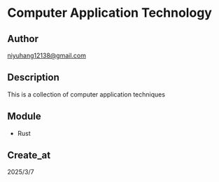 # Computer Application Technology

## Author

niyuhang12138@gmail.com

## Description

This is a collection of computer application techniques

## Module

- Rust

## Create_at

2025/3/7